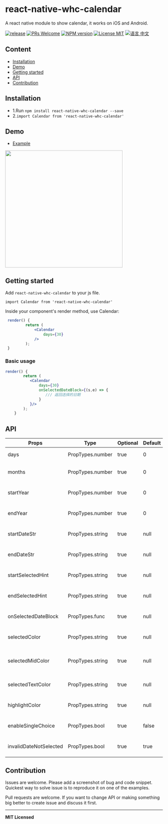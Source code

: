 # react-native-whc-calendar
A react native module to show calendar, it works on iOS and Android.

[ ![release](https://img.shields.io/github/release/netyouli/react-native-whc-calendar.svg?maxAge=2592000?style=flat-square)](https://github.com/netyouli/react-native-whc-calendar/releases)
[ ![PRs Welcome](https://img.shields.io/badge/PRs-Welcome-brightgreen.svg)](https://github.com/netyouli/react-native-whc-calendar/pulls)
[ ![NPM version](http://img.shields.io/npm/v/react-native-whc-calendar.svg?style=flat)](https://www.npmjs.com/package/react-native-whc-calendar)
[![License MIT](http://img.shields.io/badge/license-MIT-orange.svg?style=flat)](https://raw.githubusercontent.com/crazycodeboy/react-native-whc-calendar/master/LICENSE)
[ ![语言 中文](https://img.shields.io/badge/语言-中文-yellow.svg)](https://github.com/netyouli/react-native-whc-calendar/blob/master/README.zh.md)



## Content

- [Installation](#installation)
- [Demo](#demo)
- [Getting started](#getting-started)
- [API](#api)
- [Contribution](#contribution)

## Installation

* 1.Run `npm install react-native-whc-calendar --save`
* 2.`import Calendar from 'react-native-whc-calendar'`

## Demo  
* [Example](https://github.com/netyouli/react-native-whc-calendar/tree/master/example)

<img src = "https://github.com/netyouli/react-native-whc-calendar/blob/master/example/screenshots/react-native-whc-calendar.png" width = "375">

## Getting started  

Add `react-native-whc-calendar` to your js file.

`import Calendar from 'react-native-whc-calendar'`

Inside your component's render method, use Calendar:

```jsx
 render() {
         return (
             <Calendar
                 days={30}
             />
         );
 }

```

### Basic usage

```jsx
render() {
        return (
           <Calendar
               days={30}
               onSelectedDateBlock={(s,e) => {
                  /// 返回选择的日期
               }
           }/>
        );
    }
```

## API

Props              | Type     | Optional | Default     | Description
----------------- | -------- | -------- | ----------- | -----------
days |  PropTypes.number |true | 0  | Specified date days
months  | PropTypes.number  | true | 0  |   Specified date months
startYear  | PropTypes.number  | true | 0  |   Specified date start year
endYear  | PropTypes.number  | true | 0  |   Specified date end year
startDateStr  | PropTypes.string  | true | null  |   default choice start date
endDateStr  | PropTypes.string  | true | null  |   default choice end date
startSelectedHint  | PropTypes.string  | true | null  |   default choice start date hint
endSelectedHint  | PropTypes.string  | true | null  |   default choice end date hint
onSelectedDateBlock  | PropTypes.func  | true | null  |   choice date callback func
selectedColor  | PropTypes.string  | true | null  |   default choice date back color
selectedMidColor  | PropTypes.string  | true | null  |   default choice min date back color
selectedTextColor  | PropTypes.string  | true | null  |   default choice date text color
highlightColor  | PropTypes.string  | true | null  |   default date holiday color
enableSingleChoice  | PropTypes.bool  | true | false  |   enable single one date
invalidDateNotSelected  | PropTypes.bool  | true | true  |   default not choice invalid date

## Contribution

Issues are welcome. Please add a screenshot of bug and code snippet. Quickest way to solve issue is to reproduce it on one of the examples.

Pull requests are welcome. If you want to change API or making something big better to create issue and discuss it first.

---

**MIT Licensed**
